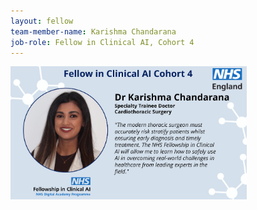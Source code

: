 ```yaml
---
layout: fellow
team-member-name: Karishma Chandarana
job-role: Fellow in Clinical AI, Cohort 4
---
```

<img src="/assets/img/fellow/card/karishma-chandarana-quote.jpg" alt="Alt text" style="width:75%;">